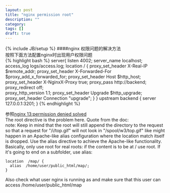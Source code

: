 ```yaml
---
layout: post
title: "nginx permission root"
description: ""
category: 
tags: []
draft: true
---
```

{% include JB/setup %}
####nginx 权限问题的解决方法  
按照下面方法配置nginx时出现用户权限问题  
{% highlight bash %}
	server{
	listen 4002;
	server_name localhost;
	access_log logs/access.log;
	location / {
	   proxy_set_header X-Real-IP $remote_addr;
	   proxy_set_header X-Forwarded-For $proxy_add_x_forwarded_for;
	   proxy_set_header Host $http_host;
	   proxy_set_header X-NginxX-Proxy true;
	   proxy_pass http://backend;
	   proxy_redirect off;	   
	   proxy_http_version 1.1;
	   proxy_set_header Upgrade $http_upgrade;
	   proxy_set_header Connection "upgrade";
	   }
	   }
	 upstream backend {
	 server 127.0.0.1:3201;
	 }
{% endhighlight %}

参照[nginx 13:permission denied solved](http://serverfault.com/questions/246609/trouble-with-nginx-and-serving-from-multiple-directories-under-the-same-domain)  
The root directive is the problem here. Quote from the doc:  
note: Keep in mind that the root will still append the directory to the request so that a request for "/i/top.gif" will not look in "/spool/w3/top.gif" like might happen in an Apache-like alias configuration where the location match itself is dropped. Use the alias directive to achieve the Apache-like functionality.  
Basically, only use root for real roots: if the content is to be at / use root. If it's going to end on a subfolder, use alias:  
 
    location  /map/ {
      alias  /home/user/public_html/map/;
    }  
Also check what user nginx is running as and make sure that this user can access /home/user/public_html/map
